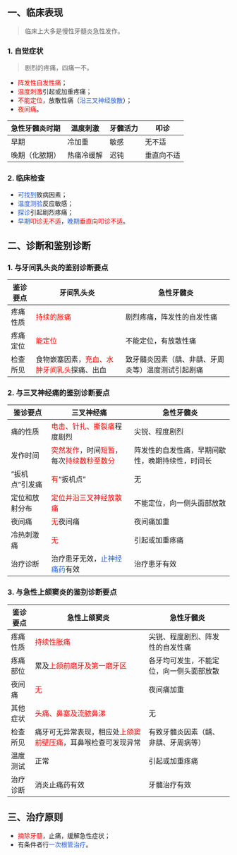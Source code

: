 ## 一、临床表现
> 临床上大多是慢性牙髓炎急性发作。

### 1. 自觉症状
> 剧烈的疼痛，四痛一不。

* <font color="#ff0000">阵发性自发性痛</font>；
* <font color="#ff0000">温度刺激</font>引起或加重疼痛；
* <font color="#ff0000">不能定位</font>，放散性痛（<font color="#245bdb">沿三叉神经放散</font>）；
* <font color="#ff0000">夜间痛</font>。

| 急性牙髓炎时期 | 温度刺激  | 牙髓活力 | 叩诊    |
| ------- | ----- | ---- | ----- |
| 早期      | 冷加重   | 敏感   | 无不适   |
| 晚期（化脓期） | 热痛冷缓解 | 迟钝   | 垂直向不适 |
### 2. 临床检查
* <font color="#245bdb">可找到</font>致病因素；
* <font color="#245bdb">温度测验</font>反应敏感；
* <font color="#245bdb">探诊</font>引起剧烈疼痛；
* <font color="#245bdb">早期</font><font color="#ff0000">叩诊无不适</font>，<font color="#245bdb">晚期</font><font color="#ff0000">垂直向叩诊不适</font>。

## 二、诊断和鉴别诊断
### 1. 与牙间乳头炎的鉴别诊断要点

| 鉴诊要点 | 牙间乳头炎                                              | 急性牙髓炎                     |
| ---- | -------------------------------------------------- | ------------------------- |
| 疼痛性质 | <font color="#ff0000">持续的胀痛</font>                 | 剧烈疼痛，阵发性的自发性痛             |
| 疼痛定位 | <font color="#ff0000">能定位</font>                   | 不能定位，有放散性痛                |
| 检查所见 | 食物嵌塞因素，<font color="#ff0000">充血、水肿牙间乳头</font>探痛、出血 | 致牙髓炎因素（龋、非龋、牙周炎等）温度测试引起剧痛 |
### 2. 与三叉神经痛的鉴别诊断要点

| 鉴诊要点     | 三叉神经痛                                                                                                      | 急性牙髓炎                    |
| -------- | ---------------------------------------------------------------------------------------------------------- | ------------------------ |
| 痛的性质     | <font color="#ff0000">电击、针扎、撕裂痛</font>程度剧烈                                                                 | 尖锐、程度剧烈                  |
| 发作时间     | <font color="#ff0000">突然发作</font>，时间<font color="#ff0000">短暂</font>，每次<font color="#ff0000">持续数秒至数分</font> | 阵发性的自发性痛，早期间歇性，晚期持续性，时间长 |
| “扳机点”引发痛 | <font color="#ff0000">有</font>“扳机点”                                                                        | 无                        |
| 定位和放射分布  | <font color="#ff0000">定位并沿三叉神经放散痛</font>                                                                   | 不能定位，向一侧头面部放散            |
| 夜间痛      | <font color="#ff0000">无</font>夜间痛                                                                          | 夜间痛加重                    |
| 冷热刺激痛    | <font color="#ff0000">无</font>                                                                             | 引起或加重疼痛                  |
| 治疗诊断     | 治疗患牙无效，<font color="#245bdb">止神经痛药</font>有效                                                                | 治疗患牙有效                   |
### 3. 与急性上颌窦炎的鉴别诊断要点

| 鉴诊要点 | 急性上颌窦炎                                                      | 急性牙髓炎                |
| ---- | ----------------------------------------------------------- | -------------------- |
| 疼痛性质 | <font color="#ff0000">持续性胀痛</font>                          | 尖锐、程度剧烈、阵发性的自发性痛     |
| 疼痛部位 | 累及<font color="#ff0000">上颌前磨牙及第一磨牙区</font>                  | 各牙均可发生，不能定位，向一侧头面部放散 |
| 夜间痛  | <font color="#ff0000">无</font>                                                           | 夜间痛加重                |
| 其他症状 | <font color="#ff0000">头痛、鼻塞及流脓鼻涕</font>                     | 无                    |
| 检查所见 | 痛牙可无异常表现，相应处<font color="#ff0000">上颌窦前壁压痛</font>，耳鼻喉检查可发现异常 | 有致牙髓炎因素（龋、非龋、牙周病等）   |
| 温度测试 | 正常                                                          | 引起或加重疼痛              |
| 治疗诊断 | 消炎止痛药有效                                                     | 牙髓治疗有效               |

## 三、治疗原则
* <font color="#ff0000">摘除牙髓</font>，止痛，缓解急性症状；
* 有条件者行<font color="#245bdb">一次根管治疗</font>。










